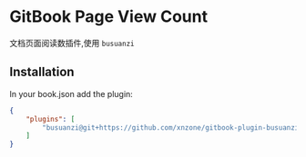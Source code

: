 # GitBook Page View Count

文档页面阅读数插件,使用 `busuanzi`

## Installation
In your book.json add the plugin:
```json
{
    "plugins": [
        "busuanzi@git+https://github.com/xnzone/gitbook-plugin-busuanzi.git#0.0.1"
    ]
}
```